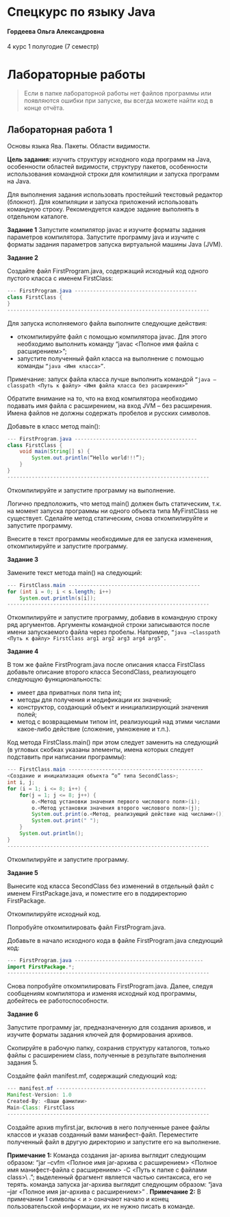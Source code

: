 # Спецкурс по языку Java

#### Гордеева Ольга Александровна

4 курс 1 полугодие (7 семестр)

# Лабораторные работы

> Если в папке лабораторной работы нет файлов программы или появляются ошибки при запуске, вы всегда можете найти код в конце отчёта.

## Лабораторная работа 1

Основы языка Ява. Пакеты. Области видимости.

**Цель задания:** изучить структуру исходного кода программ на Java, особенности областей видимости, структуру пакетов, особенности использования командной строки для компиляции и запуска программ на Java.

Для выполнения задания использовать простейший текстовый редактор (блокнот). Для компиляции и запуска приложений использовать командную строку. Рекомендуется каждое задание выполнять в отдельном каталоге.

**Задание 1**
Запустите компилятор javac и изучите форматы задания параметров компилятора. Запустите программу java и изучите с форматы задания параметров запуска виртуальной машины Java (JVM).

**Задание 2**

Cоздайте файл FirstProgram.java, содержащий исходный код одного пустого класса с именем FirstClass:

```java
--- FirstProgram.java ----------------------------------------
class FirstClass {
}
------------------------------------------------------------------
```

Для запуска исполняемого файла выполните следующие действия:
- откомпилируйте файл с помощью компилятора javac. Для этого необходимо выполнить команду “javac <Полное имя файла с расширением>”;
- запустите полученный файл класса на выполнение с помощью команды `“java <Имя класса>”`. 

Примечание: запуск файла класса лучше выполнить командой `“java –classpath <Путь к файлу> <Имя файла класса без расширения>”`

Обратите внимание на то, что на вход компилятора необходимо подавать имя файла с расширением, на вход JVM – без расширения. Имена файлов не должны содержать пробелов и русских символов.

Добавьте в класс метод main():

```java
--- FirstProgram.java ----------------------------------------
class FirstClass {
	void main(String[] s) {
		System.out.println(“Hello world!!!”);
	}
}
------------------------------------------------------------------
```

Откомпилируйте и запустите программу на выполнение.

Логично предположить, что метод main() должен быть статическим, т.к. на момент запуска программы ни одного объекта типа MyFirstClass не существует. Сделайте метод статическим, снова откомпилируйте и запустите программу.

Внесите в текст программы необходимые для ее запуска изменения, откомпилируйте и запустите программу.

**Задание 3**

Замените текст метода main() на следующий:

```java
--- FirstClass.main -------------------------------------------
for (int i = 0; i < s.length; i++)
	System.out.println(s[i]);
------------------------------------------------------------------
```

Откомпилируйте и запустите программу, добавив в командную строку ряд аргументов. Аргументы командной строки записываются после имени запускаемого файла через пробелы. Например,  `“java –classpath <Путь к файлу> FirstClass arg1 arg2 arg3 arg4 arg5”.`

**Задание 4**

В том же файле FirstProgram.java после описания класса FirstClass добавьте описание второго класса SecondClass, реализующего следующую функциональность:
- имеет два приватных поля типа int;
- методы для получения и модификации их значений;
- конструктор, создающий объект и инициализирующий значения полей;
- метод с возвращаемым типом int, реализующий над этими числами какое-либо действие (сложение, умножение и т.п.).

Код метода FirstClass.main() при этом следует заменить на следующий (в угловых скобках указаны элементы, имена которых следует подставить при написании программы):

```java
--- FirstClass.main --------------------------------------------
<Создание и инициализация объекта “o” типа SecondClass>;
int i, j;
for (i = 1; i <= 8; i++) {
	for(j = 1; j <= 8; j++) {
		o.<Метод установки значения первого числового поля>(i);
		o.<Метод установки значения второго числового поля>(j);
		System.out.print(o.<Метод, реализующий действие над числами>());
		System.out.print(" ");
	}
	System.out.println();
}
------------------------------------------------------------------
```

Откомпилируйте и запустите программу.

**Задание 5**

Вынесите код класса SecondClass без изменений в отдельный файл с именем FirstPackage.java, и поместите его в поддиректорию FirstPackage.

Откомпилируйте исходный код. 

Попробуйте откомпилировать файл FirstProgram.java.

Добавьте в начало исходного кода в файле FirstProgram.java следующий код:

```java
--- FirstProgram.java ------------------------------------------
import FirstPackage.*;
------------------------------------------------------------------
```

Снова попробуйте откомпилировать FirstProgram.java. Далее, следуя сообщениям компилятора и изменяя исходный код программы, добейтесь ее работоспособности.

**Задание 6**

Запустите программу jar, предназначенную для создания архивов, и  изучите форматы задания ключей для формирования архивов.

Скопируйте в рабочую папку, сохранив структуру каталогов, только файлы с расширением class, полученные в результате выполнения задания 5.

Создайте файл manifest.mf, содержащий следующий код:

```java
--- manifest.mf -------------------------------------------------
Manifest-Version: 1.0
Created-By: <Ваши фамилии>
Main-Class: FirstClass
------------------------------------------------------------------
```

Создайте архив myfirst.jar, включив в него полученные ранее файлы классов и указав созданный вами манифест-файл. Переместите полученный файл в другую директорию и запустите его на выполнение.

**Примечание 1:** Команда создания jar-архива выглядит следующим образом: “jar –cvfm <Полное имя jar-архива с расширением> <Полное имя манифест-файла с расширением> -C <Путь к папке с файлами class>\ .”; выделенный фрагмент является частью синтаксиса, его не терять.
команда запуска jar-архива выглядит следующим образом: “java –jar <Полное имя jar-архива с расширением>” .
**Примечание 2:** В примечании 1 символы < и > означают начало и конец пользовательской информации, их не нужно писать в команде. 
